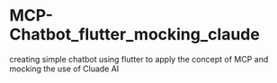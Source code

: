 # MCP-Chatbot_flutter_mocking_claude
creating simple chatbot  using flutter to apply the concept of MCP and mocking the use of Cluade AI

